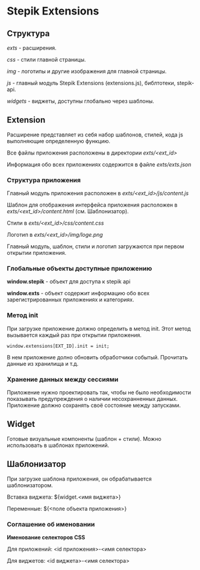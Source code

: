 # Stepik Extensions
## Структура

*exts* - расширения.

*css* - стили главной страницы.

*img* - логотипы и другие изображения для главной страницы.

*js* - главный модуль Stepik Extensions (extensions.js), библтотеки, stepik-api.

*widgets* - виджеты, доступны глобально через шаблоны.

## Extension
Расширение представляет из себя набор шаблонов, стилей, кода js выполняющие определенную функцию.

Все файлы приложения расположены в директории *exts/\<ext_id>*

Информация обо всех приложениях содержится в файле *exts/exts.json*
### Структура приложения
Главный модуль приложения расположен в *exts/\<ext_id>/js/content.js*

Шаблон для отображения интерфейса приложения расположен в *exts/\<ext_id>/content.html* (см. Шаблонизатор).

Стили в *exts/\<ext_id>/css/content.css*

Логотип в *exts/\<ext_id>/img/loge.png*

Главный модуль, шаблон, стили и логотип загружаются при первом открытии приложения.

### Глобальные объекты доступные приложению
**window.stepik** - объект для доступа к stepik api

**window.exts** - объект содержит информацию обо всех зарегистрированных приложениях и категориях.

### Метод init
При загрузке приложение должно определить в метод init. Этот метод вызывается каждый раз при открытии приложения.

`window.extensions[EXT_ID].init = init;`

В нем приложение долно обновить обработчики событый. Прочитать данные из хранилища и т.д.

### Хранение данных между сессиями
Приложение нужно проектировать так, чтобы не было необходимости показывать предупреждения о наличии несохранненных данных.
Приложение должно сохранять своё состояние между запусками.


## Widget
Готовые визуальные компоненты (шаблон + стили). Можно использовать в шаблонах приложений.

## Шаблонизатор

При загрузке шаблона приложения, он обрабатывается шаблонизатором.

Вставка виджета: ${widget.\<имя виджета>}

Переменные: ${\<поле объекта приложения>}

### Соглашение об именовании

**Именование селекторов CSS**

Для приложений:
\<id приложения>-\<имя селектора>

Для виджетов:
\<id виджета>-\<имя селектора>
